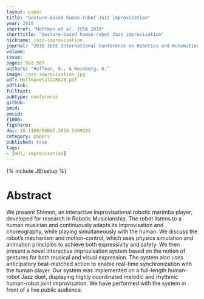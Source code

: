 ```yaml
---
layout: paper
title: "Gesture-based human-robot Jazz improvisation"
year: 2010
shortref: "Hoffman et al. ICRA 2010"
shorttitle: "Gesture-based human-robot Jazz improvisation"
nickname: jazz-improvisation
journal: "2010 IEEE International Conference on Robotics and Automation"
volume:
issue: 
pages: 582-587
authors: "Hoffman, G., & Weinberg, G."
image: jazz-improvisation.jpg
pdf: HoffmanetalICRA10.pdf
pdflink: 
fulltext:  
pubtype: conference
github: 
pmid:  
pmcid: 
f1000: 
figshare: 
doi: 10.1109/ROBOT.2010.5509182
category: papers
published: true
tags:
- [HRI, improvisation]
---
```

{% include JB/setup %}

# Abstract 

We present Shimon, an interactive improvisational
robotic marimba player, developed for research in Robotic
Musicianship. The robot listens to a human musician and
continuously adapts its improvisation and choreography, while
playing simultaneously with the human. We discuss the robot’s
mechanism and motion-control, which uses physics simulation
and animation principles to achieve both expressivity and safety.
We then present a novel interactive improvisation system based
on the notion of gestures for both musical and visual expression.
The system also uses anticipatory beat-matched action to enable
real-time synchronization with the human player.
Our system was implemented on a full-length human-robot
Jazz duet, displaying highly coordinated melodic and rhythmic
human-robot joint improvisation. We have performed with the
system in front of a live public audience.


